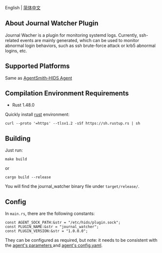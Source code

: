 English | [简体中文](README-zh_CN.md)
## About Journal Watcher Plugin
Journal Wacher is a plugin for monitoring systemd logs.
Currently, ssh-related events are mainly generated, which can be used to monitor abnormal login behaviors, such as ssh brute-force attack or krb5 abnormal logins, etc.

## Supported Platforms
Same as [AgentSmith-HIDS Agent](../README.md#supported-platforms)

## Compilation Environment Requirements
* Rust 1.48.0

Quickly install [rust](https://www.rust-lang.org/tools/install) environment:
```
curl --proto '=https' --tlsv1.2 -sSf https://sh.rustup.rs | sh
```

## Building
Just run:
```
make build
```
or
```
cargo build --release
```
You will find the journal_watcher binary file under `target/release/`.

## Config
In `main.rs`, there are the following constants:
```
const AGENT_SOCK_PATH:&str = "/etc/hids/plugin.sock";
const PLUGIN_NAME:&str = "journal_watcher";
const PLUGIN_VERSION:&str = "1.0.0.0";
```
They can be configured as required, but note: it needs to be consistent with the [agent's parameters ](../README.md#parameters-and-options) and [agent's config.yaml](../README.md#config-file).